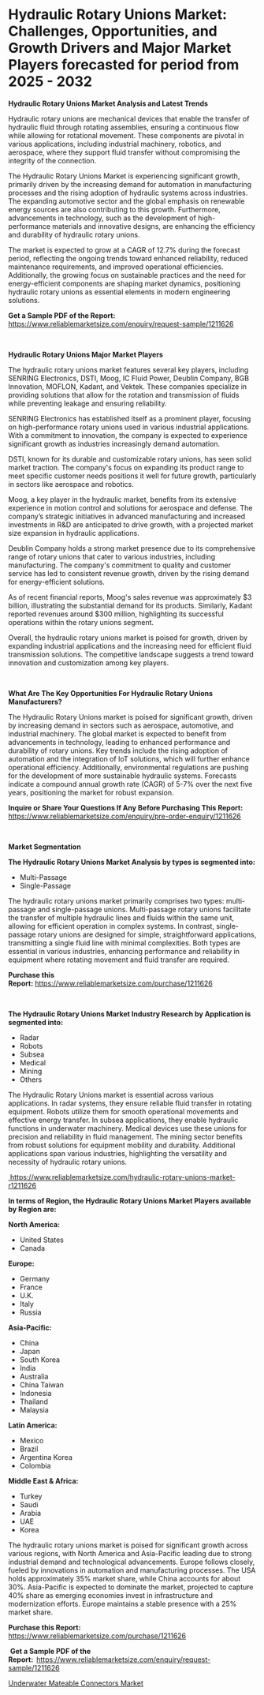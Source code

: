 <p><h1>Hydraulic Rotary Unions Market: Challenges, Opportunities, and Growth Drivers and Major Market Players forecasted for period from 2025 - 2032</h1></p><p><strong>Hydraulic Rotary Unions Market Analysis and Latest Trends</strong></p>
<p><p>Hydraulic rotary unions are mechanical devices that enable the transfer of hydraulic fluid through rotating assemblies, ensuring a continuous flow while allowing for rotational movement. These components are pivotal in various applications, including industrial machinery, robotics, and aerospace, where they support fluid transfer without compromising the integrity of the connection.</p><p>The Hydraulic Rotary Unions Market is experiencing significant growth, primarily driven by the increasing demand for automation in manufacturing processes and the rising adoption of hydraulic systems across industries. The expanding automotive sector and the global emphasis on renewable energy sources are also contributing to this growth. Furthermore, advancements in technology, such as the development of high-performance materials and innovative designs, are enhancing the efficiency and durability of hydraulic rotary unions.</p><p>The market is expected to grow at a CAGR of 12.7% during the forecast period, reflecting the ongoing trends toward enhanced reliability, reduced maintenance requirements, and improved operational efficiencies. Additionally, the growing focus on sustainable practices and the need for energy-efficient components are shaping market dynamics, positioning hydraulic rotary unions as essential elements in modern engineering solutions.</p></p>
<p><strong>Get a Sample PDF of the Report:&nbsp;</strong> <a href="https://www.reliablemarketsize.com/enquiry/request-sample/1211626?utm_campaign=2803&utm_medium=2&utm_source=Github&utm_content=ia&utm_term=24032025&utm_id=hydraulic-rotary-unions">https://www.reliablemarketsize.com/enquiry/request-sample/1211626</a></p>
<p>&nbsp;</p>
<p><strong>Hydraulic Rotary Unions Major Market Players</strong></p>
<p><p>The hydraulic rotary unions market features several key players, including SENRING Electronics, DSTI, Moog, IC Fluid Power, Deublin Company, BGB Innovation, MOFLON, Kadant, and Vektek. These companies specialize in providing solutions that allow for the rotation and transmission of fluids while preventing leakage and ensuring reliability.</p><p>SENRING Electronics has established itself as a prominent player, focusing on high-performance rotary unions used in various industrial applications. With a commitment to innovation, the company is expected to experience significant growth as industries increasingly demand automation.</p><p>DSTI, known for its durable and customizable rotary unions, has seen solid market traction. The company's focus on expanding its product range to meet specific customer needs positions it well for future growth, particularly in sectors like aerospace and robotics.</p><p>Moog, a key player in the hydraulic market, benefits from its extensive experience in motion control and solutions for aerospace and defense. The company’s strategic initiatives in advanced manufacturing and increased investments in R&D are anticipated to drive growth, with a projected market size expansion in hydraulic applications.</p><p>Deublin Company holds a strong market presence due to its comprehensive range of rotary unions that cater to various industries, including manufacturing. The company's commitment to quality and customer service has led to consistent revenue growth, driven by the rising demand for energy-efficient solutions.</p><p>As of recent financial reports, Moog's sales revenue was approximately $3 billion, illustrating the substantial demand for its products. Similarly, Kadant reported revenues around $300 million, highlighting its successful operations within the rotary unions segment.</p><p>Overall, the hydraulic rotary unions market is poised for growth, driven by expanding industrial applications and the increasing need for efficient fluid transmission solutions. The competitive landscape suggests a trend toward innovation and customization among key players.</p></p>
<p>&nbsp;</p>
<p><strong>What Are The Key Opportunities For Hydraulic Rotary Unions Manufacturers?</strong></p>
<p><p>The Hydraulic Rotary Unions market is poised for significant growth, driven by increasing demand in sectors such as aerospace, automotive, and industrial machinery. The global market is expected to benefit from advancements in technology, leading to enhanced performance and durability of rotary unions. Key trends include the rising adoption of automation and the integration of IoT solutions, which will further enhance operational efficiency. Additionally, environmental regulations are pushing for the development of more sustainable hydraulic systems. Forecasts indicate a compound annual growth rate (CAGR) of 5-7% over the next five years, positioning the market for robust expansion.</p></p>
<p><strong>Inquire or Share Your Questions If Any Before Purchasing This Report:</strong> <a href="https://www.reliablemarketsize.com/enquiry/pre-order-enquiry/1211626?utm_campaign=2803&utm_medium=2&utm_source=Github&utm_content=ia&utm_term=24032025&utm_id=hydraulic-rotary-unions">https://www.reliablemarketsize.com/enquiry/pre-order-enquiry/1211626</a></p>
<p>&nbsp;</p>
<p><strong>Market Segmentation</strong></p>
<p><strong>The Hydraulic Rotary Unions Market Analysis by types is segmented into:</strong></p>
<p><ul><li>Multi-Passage</li><li>Single-Passage</li></ul></p>
<p><p>The hydraulic rotary unions market primarily comprises two types: multi-passage and single-passage unions. Multi-passage rotary unions facilitate the transfer of multiple hydraulic lines and fluids within the same unit, allowing for efficient operation in complex systems. In contrast, single-passage rotary unions are designed for simple, straightforward applications, transmitting a single fluid line with minimal complexities. Both types are essential in various industries, enhancing performance and reliability in equipment where rotating movement and fluid transfer are required.</p></p>
<p><strong>Purchase this Report:&nbsp;</strong><a href="https://www.reliablemarketsize.com/purchase/1211626?utm_campaign=2803&utm_medium=2&utm_source=Github&utm_content=ia&utm_term=24032025&utm_id=hydraulic-rotary-unions">https://www.reliablemarketsize.com/purchase/1211626</a></p>
<p>&nbsp;</p>
<p><strong>The Hydraulic Rotary Unions Market Industry Research by Application is segmented into:</strong></p>
<p><ul><li>Radar</li><li>Robots</li><li>Subsea</li><li>Medical</li><li>Mining</li><li>Others</li></ul></p>
<p><p>The Hydraulic Rotary Unions market is essential across various applications. In radar systems, they ensure reliable fluid transfer in rotating equipment. Robots utilize them for smooth operational movements and effective energy transfer. In subsea applications, they enable hydraulic functions in underwater machinery. Medical devices use these unions for precision and reliability in fluid management. The mining sector benefits from robust solutions for equipment mobility and durability. Additional applications span various industries, highlighting the versatility and necessity of hydraulic rotary unions.</p></p>
<p><a href="https://www.reliablemarketsize.com/hydraulic-rotary-unions-market-r1211626?utm_campaign=2803&utm_medium=2&utm_source=Github&utm_content=ia&utm_term=24032025&utm_id=hydraulic-rotary-unions">&nbsp;https://www.reliablemarketsize.com/hydraulic-rotary-unions-market-r1211626</a></p>
<p><strong>In terms of Region, the Hydraulic Rotary Unions Market Players available by Region are:</strong></p>
<p>
    <p> <strong> North America: </strong>
        <ul>
            <li>United States</li>
            <li>Canada</li>
        </ul>
        </p> 
    <p> <strong> Europe: </strong>
        <ul>
            <li>Germany</li>
            <li>France</li>
            <li>U.K.</li>
            <li>Italy</li>
            <li>Russia</li>
        </ul>
        </p> 
    <p> <strong> Asia-Pacific: </strong>
        <ul>
            <li>China</li>
            <li>Japan</li>
            <li>South Korea</li>
            <li>India</li>
            <li>Australia</li>
            <li>China Taiwan</li>
            <li>Indonesia</li>
            <li>Thailand</li>
            <li>Malaysia</li>
        </ul>
        </p> 
    <p> <strong> Latin America: </strong>
        <ul>
            <li>Mexico</li>
            <li>Brazil</li>
            <li>Argentina Korea</li>
            <li>Colombia</li>
        </ul>
        </p> 
    <p> <strong> Middle East & Africa: </strong>
        <ul>
            <li>Turkey</li>
            <li>Saudi</li>
            <li>Arabia</li>
            <li>UAE</li>
            <li>Korea</li>
        </ul>
    </p>
    </p>
<p><p>The hydraulic rotary unions market is poised for significant growth across various regions, with North America and Asia-Pacific leading due to strong industrial demand and technological advancements. Europe follows closely, fueled by innovations in automation and manufacturing processes. The USA holds approximately 35% market share, while China accounts for about 30%. Asia-Pacific is expected to dominate the market, projected to capture 40% share as emerging economies invest in infrastructure and modernization efforts. Europe maintains a stable presence with a 25% market share.</p></p>
<p><strong>Purchase this Report: </strong><a href="https://www.reliablemarketsize.com/purchase/1211626?utm_campaign=2803&utm_medium=2&utm_source=Github&utm_content=ia&utm_term=24032025&utm_id=hydraulic-rotary-unions">https://www.reliablemarketsize.com/purchase/1211626</a></p>
<p>&nbsp;<strong>Get a Sample PDF of the Report:&nbsp;&nbsp;</strong><a href="https://www.reliablemarketsize.com/enquiry/request-sample/1211626?utm_campaign=2803&utm_medium=2&utm_source=Github&utm_content=ia&utm_term=24032025&utm_id=hydraulic-rotary-unions">https://www.reliablemarketsize.com/enquiry/request-sample/1211626</a></p>
<p><strong></strong></p>
<p><p><a href="https://github.com/oshodikurc/Market-Research-Report-List-1/blob/main/underwater-mateable-connectors-market.md?utm_campaign=2803&utm_medium=2&utm_source=Github&utm_content=ia&utm_term=24032025&utm_id=hydraulic-rotary-unions">Underwater Mateable Connectors Market</a></p></p>